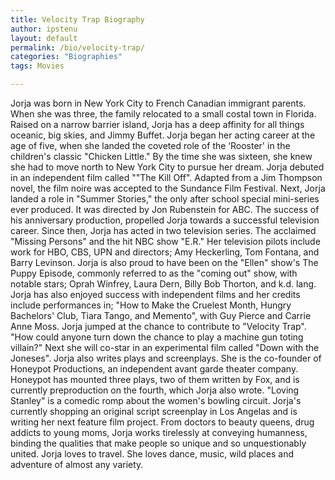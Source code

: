```yaml
---
title: Velocity Trap Biography
author: ipstenu
layout: default
permalink: /bio/velocity-trap/
categories: "Biographies"
tags: Movies

---
```


Jorja was born in New York City to French Canadian immigrant parents. When she was three, the family relocated to a small costal town in Florida. Raised on a narrow barrier island, Jorja has a deep affinity for all things oceanic, big skies, and Jimmy Buffet. Jorja began her acting career at the age of five, when she landed the coveted role of the &#8216;Rooster' in the children's classic "Chicken Little." By the time she was sixteen, she knew she had to move north to New York City to pursue her dream. Jorja debuted in an independent film called ""The Kill Off". Adapted from a Jim Thompson novel, the film noire was accepted to the Sundance Film Festival. Next, Jorja landed a role in "Summer Stories," the only after school special mini-series ever produced. It was directed by Jon Rubenstein for ABC. The success of his anniversary production, propelled Jorja towards a successful television career. Since then, Jorja has acted in two television series. The acclaimed "Missing Persons" and the hit NBC show "E.R." Her television pilots include work for HBO, CBS, UPN and directors; Amy Heckerling, Tom Fontana, and Barry Levinson. Jorja is also proud to have been on the "Ellen" show's The Puppy Episode, commonly referred to as the "coming out" show, with notable stars; Oprah Winfrey, Laura Dern, Billy Bob Thorton, and k.d. lang. Jorja has also enjoyed success with independent films and her credits include performances in; "How to Make the Cruelest Month, Hungry Bachelors' Club, Tiara Tango, and Memento", with Guy Pierce and Carrie Anne Moss. Jorja jumped at the chance to contribute to "Velocity Trap". "How could anyone turn down the chance to play a machine gun toting villain?" Next she will co-star in an experimental film called "Down with the Joneses". Jorja also writes plays and screenplays. She is the co-founder of Honeypot Productions, an independent avant garde theater company. Honeypot has mounted three plays, two of them written by Fox, and is currently preproduction on the fourth, which Jorja also wrote. "Loving Stanley" is a comedic romp about the women's bowling circuit. Jorja's currently shopping an original script screenplay in Los Angelas and is writing her next feature film project. From doctors to beauty queens, drug addicts to young moms, Jorja works tirelessly at conveying humanness, binding the qualities that make people so unique and so unquestionably united. Jorja loves to travel. She loves dance, music, wild places and adventure of almost any variety. 